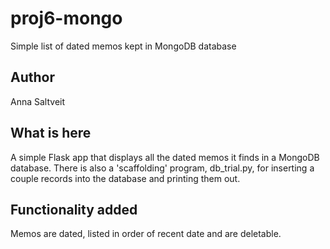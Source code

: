 # proj6-mongo
Simple list of dated memos kept in MongoDB database

## Author
Anna Saltveit

## What is here

A simple Flask app that displays all the dated memos it finds in a MongoDB database.
There is also a 'scaffolding' program, db_trial.py, for inserting a couple records into the database 
and printing them out.  

## Functionality added

Memos are dated, listed in order of recent date and are deletable.


 


